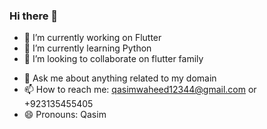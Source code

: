 ### Hi there 👋

<!--
**QasimWaheed/QasimWaheed** is a ✨ _special_ ✨ repository because its `README.md` (this file) appears on your GitHub profile.

Here are some ideas to get you started:
-->

- 🔭 I’m currently working on Flutter
- 🌱 I’m currently learning Python
- 👯 I’m looking to collaborate on flutter family
<!-- - 🤔 I’m looking for help with ... -->
- 💬 Ask me about anything related to my domain
- 📫 How to reach me: qasimwaheed12344@gmail.com or +923135455405
- 😄 Pronouns: Qasim
<!-- - ⚡ Fun fact: ... -->
